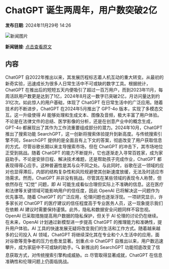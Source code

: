 # ​ChatGPT 诞生两周年，用户数突破2亿

**发布日期**: 2024年11月29号 14:26

![新闻图片](https://pic.chinaz.com/picmap/202302112107341554_1.jpg)

**新闻链接**: [点击查看原文](https://www.aibase.com/zh/news/13589)

## 内容

ChatGPT 自2022年推出以来，其发展历程标志着人机互动的重大转变。从最初的新奇实验，迅速成长为很多人日常生活中不可或缺的数字工具。根据统计，ChatGPT 在推出后的短短五天内便吸引了超过一百万用户，而到2023年11月，每周活跃用户数更是达到了1亿，2024年8月这一数字已突破2亿，月访问量达到约31亿次。如此惊人的用户基础，体现了 ChatGPT 在日常生活中的广泛应用。随着技术的不断进步，ChatGPT 在2024年5月推出了 GPT-4o 版本，实现了多模态交互。这一升级使得 AI 能够处理和生成文本、图像及音频，极大丰富了用户体验。不论是在法律文件的总结、医学影像的分析，还是在创意产业中的概念生成，GPT-4o 都展现出了其作为工作流重要组成部分的潜力。2024年10月，ChatGPT 推出了搜索功能 SearchGPT，这一创新将搜索体验提升到新高度。与传统搜索引擎不同，SearchGPT 提供的是全面且有上下文的答案，彻底改变了用户获取信息的方式。尽管谷歌长期以来主导搜索市场，但在 ChatGPT 的冲击下，其市场地位正受到挑战。随着 ChatGPT 的能力不断提升，它也逐渐走入寻常百姓家，成为家庭助手。不论是安排日程、解决技术难题，还是帮助孩子完成作业，ChatGPT 都表现得得心应手。这种普遍性是其与众不同之处。与此同时，谷歌在这一领域的应对也显得滞后，内部的结构复杂性和风险规避使其创新速度放缓，无法及时适应市场需求。然而，ChatGPT 并非没有挑战。尽管其在某些领域的表现令人称赞，但依然存在 “幻觉” 问题，即 AI 可能生成看似合理但实际上不准确的信息。这在医疗和法律等关键领域可能影响用户的信任度，因此 OpenAI 已将解决这一问题作为优先事项。随着 ChatGPT 的广泛应用，伦理问题也逐渐浮现。一项研究显示，许多家长对 ChatGPT 的医疗建议的信任程度高于专业医务人员，这一现象提示我们在依赖 AI 建议时需要保持谨慎。此外，隐私和数据安全问题同样不容忽视。OpenAI 已采取措施提高用户数据的隐私保护，但关于 AI 伦理的讨论仍在继续。在未来，OpenAI 计划通过新模型进一步提高 ChatGPT 的推理能力和准确性，提升用户体验。AI 工具的快速发展无疑将改变我们的生活和工作方式。随着越来越多的公司投入 AI 领域，ChatGPT 将继续深化其在专业和个人生活中的应用，面对谷歌等竞争者的压力也愈发显著。划重点:🌐 ChatGPT 自推出以来，用户数迅速攀升，成为家庭中不可或缺的助手。🔍 新推出的 SearchGPT 功能彻底改变了信息获取方式，对传统搜索引擎构成威胁。⚖️ 尽管取得显著成就，ChatGPT 在信息准确性和伦理问题上仍面临挑战。
